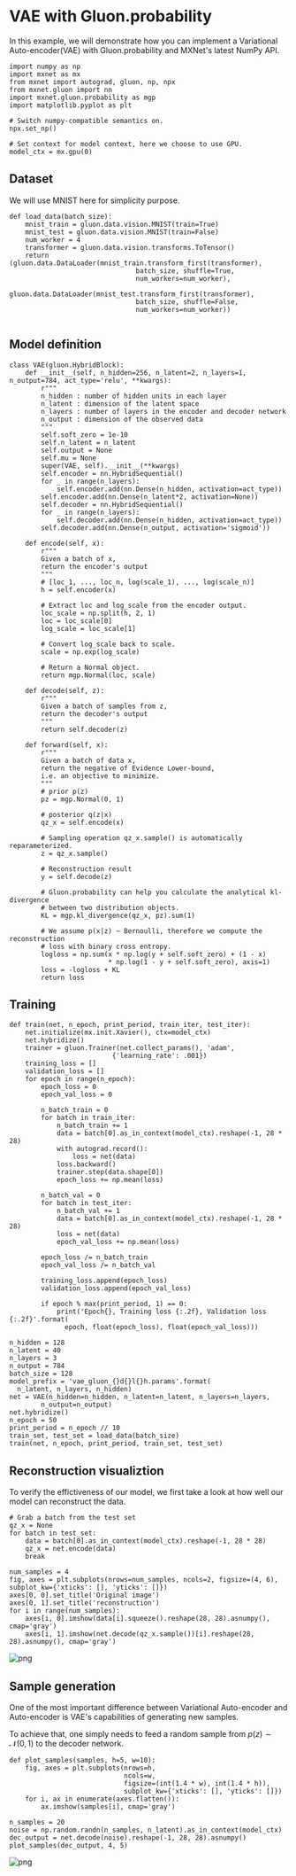 <!--- Licensed to the Apache Software Foundation (ASF) under one -->
<!--- or more contributor license agreements.  See the NOTICE file -->
<!--- distributed with this work for additional information -->
<!--- regarding copyright ownership.  The ASF licenses this file -->
<!--- to you under the Apache License, Version 2.0 (the -->
<!--- "License"); you may not use this file except in compliance -->
<!--- with the License.  You may obtain a copy of the License at -->

<!---   http://www.apache.org/licenses/LICENSE-2.0 -->

<!--- Unless required by applicable law or agreed to in writing, -->
<!--- software distributed under the License is distributed on an -->
<!--- "AS IS" BASIS, WITHOUT WARRANTIES OR CONDITIONS OF ANY -->
<!--- KIND, either express or implied.  See the License for the -->
<!--- specific language governing permissions and limitations -->
<!--- under the License. -->


# VAE with Gluon.probability 

In this example, we will demonstrate how you can implement a Variational Auto-encoder(VAE) with Gluon.probability and MXNet's latest NumPy API.


```{.python .input}
import numpy as np
import mxnet as mx
from mxnet import autograd, gluon, np, npx
from mxnet.gluon import nn
import mxnet.gluon.probability as mgp
import matplotlib.pyplot as plt

# Switch numpy-compatible semantics on.
npx.set_np()

# Set context for model context, here we choose to use GPU. 
model_ctx = mx.gpu(0)
```

## Dataset

We will use MNIST here for simplicity purpose.


```{.python .input}
def load_data(batch_size):
    mnist_train = gluon.data.vision.MNIST(train=True)
    mnist_test = gluon.data.vision.MNIST(train=False)
    num_worker = 4
    transformer = gluon.data.vision.transforms.ToTensor()
    return (gluon.data.DataLoader(mnist_train.transform_first(transformer),
                                batch_size, shuffle=True,
                                num_workers=num_worker),
          gluon.data.DataLoader(mnist_test.transform_first(transformer),
                                batch_size, shuffle=False,
                                num_workers=num_worker))
                                 
```

## Model definition


```{.python .input}
class VAE(gluon.HybridBlock):
    def __init__(self, n_hidden=256, n_latent=2, n_layers=1, n_output=784, act_type='relu', **kwargs):
        r"""
        n_hidden : number of hidden units in each layer
        n_latent : dimension of the latent space
        n_layers : number of layers in the encoder and decoder network
        n_output : dimension of the observed data
        """
        self.soft_zero = 1e-10
        self.n_latent = n_latent
        self.output = None
        self.mu = None
        super(VAE, self).__init__(**kwargs)
        self.encoder = nn.HybridSequential()
        for _ in range(n_layers):
            self.encoder.add(nn.Dense(n_hidden, activation=act_type))
        self.encoder.add(nn.Dense(n_latent*2, activation=None))
        self.decoder = nn.HybridSequential()
        for _ in range(n_layers):
            self.decoder.add(nn.Dense(n_hidden, activation=act_type))
        self.decoder.add(nn.Dense(n_output, activation='sigmoid'))
        
    def encode(self, x):
        r"""
        Given a batch of x,
        return the encoder's output
        """
        # [loc_1, ..., loc_n, log(scale_1), ..., log(scale_n)]
        h = self.encoder(x)

        # Extract loc and log_scale from the encoder output.
        loc_scale = np.split(h, 2, 1)
        loc = loc_scale[0]
        log_scale = loc_scale[1]

        # Convert log_scale back to scale.
        scale = np.exp(log_scale)

        # Return a Normal object.
        return mgp.Normal(loc, scale)
    
    def decode(self, z):
        r"""
        Given a batch of samples from z,
        return the decoder's output
        """
        return self.decoder(z)

    def forward(self, x):
        r"""
        Given a batch of data x,
        return the negative of Evidence Lower-bound,
        i.e. an objective to minimize.
        """
        # prior p(z)
        pz = mgp.Normal(0, 1)
        
        # posterior q(z|x)
        qz_x = self.encode(x) 
        
        # Sampling operation qz_x.sample() is automatically reparameterized.
        z = qz_x.sample() 

        # Reconstruction result
        y = self.decode(z) 
        
        # Gluon.probability can help you calculate the analytical kl-divergence
        # between two distribution objects.
        KL = mgp.kl_divergence(qz_x, pz).sum(1)
        
        # We assume p(x|z) ~ Bernoulli, therefore we compute the reconstruction
        # loss with binary cross entropy.
        logloss = np.sum(x * np.log(y + self.soft_zero) + (1 - x)
                         * np.log(1 - y + self.soft_zero), axis=1)
        loss = -logloss + KL
        return loss
```

## Training


```{.python .input}
def train(net, n_epoch, print_period, train_iter, test_iter):
    net.initialize(mx.init.Xavier(), ctx=model_ctx)
    net.hybridize()
    trainer = gluon.Trainer(net.collect_params(), 'adam',
                          {'learning_rate': .001})
    training_loss = []
    validation_loss = []
    for epoch in range(n_epoch):
        epoch_loss = 0
        epoch_val_loss = 0

        n_batch_train = 0
        for batch in train_iter:
            n_batch_train += 1
            data = batch[0].as_in_context(model_ctx).reshape(-1, 28 * 28)
            with autograd.record():
                loss = net(data)
            loss.backward()
            trainer.step(data.shape[0])
            epoch_loss += np.mean(loss)

        n_batch_val = 0
        for batch in test_iter:
            n_batch_val += 1
            data = batch[0].as_in_context(model_ctx).reshape(-1, 28 * 28)
            loss = net(data)
            epoch_val_loss += np.mean(loss)

        epoch_loss /= n_batch_train
        epoch_val_loss /= n_batch_val

        training_loss.append(epoch_loss)
        validation_loss.append(epoch_val_loss)

        if epoch % max(print_period, 1) == 0:
            print('Epoch{}, Training loss {:.2f}, Validation loss {:.2f}'.format(
              epoch, float(epoch_loss), float(epoch_val_loss)))
```


```{.python .input}
n_hidden = 128
n_latent = 40
n_layers = 3
n_output = 784
batch_size = 128
model_prefix = 'vae_gluon_{}d{}l{}h.params'.format(
  n_latent, n_layers, n_hidden)
net = VAE(n_hidden=n_hidden, n_latent=n_latent, n_layers=n_layers,
        n_output=n_output)
net.hybridize()
n_epoch = 50
print_period = n_epoch // 10
train_set, test_set = load_data(batch_size)
train(net, n_epoch, print_period, train_set, test_set)
```


## Reconstruction visualiztion

To verify the effictiveness of our model, we first take a look at how well our model can reconstruct the data.


```{.python .input}
# Grab a batch from the test set
qz_x = None
for batch in test_set:
    data = batch[0].as_in_context(model_ctx).reshape(-1, 28 * 28)
    qz_x = net.encode(data)
    break
```


```{.python .input}
num_samples = 4
fig, axes = plt.subplots(nrows=num_samples, ncols=2, figsize=(4, 6), subplot_kw={'xticks': [], 'yticks': []})
axes[0, 0].set_title('Original image')
axes[0, 1].set_title('reconstruction')
for i in range(num_samples):
    axes[i, 0].imshow(data[i].squeeze().reshape(28, 28).asnumpy(), cmap='gray')
    axes[i, 1].imshow(net.decode(qz_x.sample())[i].reshape(28, 28).asnumpy(), cmap='gray')
```


![png](./VAE_11_0.png)


## Sample generation

One of the most important difference between Variational Auto-encoder and Auto-encoder is VAE's capabilities of generating new samples.

To achieve that, one simply needs to feed a random sample from $p(z) \sim \mathcal{N}(0,1)$ to the decoder network.


```{.python .input}
def plot_samples(samples, h=5, w=10):
    fig, axes = plt.subplots(nrows=h,
                             ncols=w,
                             figsize=(int(1.4 * w), int(1.4 * h)),
                             subplot_kw={'xticks': [], 'yticks': []})
    for i, ax in enumerate(axes.flatten()):
        ax.imshow(samples[i], cmap='gray')
```


```{.python .input}
n_samples = 20
noise = np.random.randn(n_samples, n_latent).as_in_context(model_ctx)
dec_output = net.decode(noise).reshape(-1, 28, 28).asnumpy()
plot_samples(dec_output, 4, 5)
```


![png](./VAE_14_0.png)

